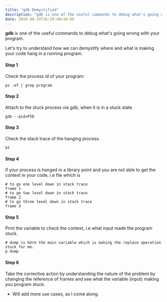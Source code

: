 ```yaml
---
title: "gdb Demystified"
description: "gdb is one of the useful commands to debug what's going wrong with your program. Let's try to demystify it!!"
date: 2019-09-29T16:29:48+10:00
---
```


**gdb** is one of the useful commands to debug what's going wrong with your program.
<!--more-->


Let's try to understand how we can demystify where and what is making your code hang in a running program.

#### Step 1
Check the process id of your program:

```shell
ps -ef | grep program
```


#### Step 2
Attach to the stuck process via gdb, when it is in a stuck state

```shell
gdb --pid=PID
```

#### Step 3

Check the stack trace of the hanging process.
```
bt
```

#### Step 4
If your process is hanged in a library point and you are not able to get the context in your code, i.e file which is
```shell
# to go one level down in stack trace
frame 1
# to go two level down in stack trace
frame 2
# to go three level down in stack trace
frame 3
```

#### Step 5
Print the variable to check the context, i.e what input made the program stuck.
```shell
# dump is here the main variable which is making the replace operation stuck for me.
p dump
```

#### Step 6
Take the corrective action by understanding the nature of the problem by changing the reference of frames and see what the variable (input) making you program stuck.
- Will add more use cases, as I come along.

